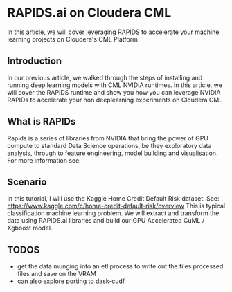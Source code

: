 # RAPIDS.ai on Cloudera CML

In this article, we will cover leveraging RAPIDS to accelerate your machine learning projects on Cloudera's CML Platform

## Introduction

In our previous article, we walked through the steps of installing and running deep learning models with CML NVIDIA runtimes.
In this article, we will cover the RAPIDS runtime and show you how you can leverage NVIDIA RAPIDs to accelerate your non deeplearning experiments on Cloudera CML

## What is RAPIDs

Rapids is a series of libraries from NVIDIA that bring the power of GPU compute to standard Data Science operations, be they exploratory data analysis, through to feature engineering, model building and visualisation. For more information see: <RAPIDs link>

## Scenario

In this tutorial, I will use the Kaggle Home Credit Default Risk dataset. See: https://www.kaggle.com/c/home-credit-default-risk/overview 
This is typical classification machine learning problem. We will extract and transform the data using RAPIDS.ai libraries and build our GPU Accelerated CuML / Xgboost model.

## TODOS

- get the data munging into an etl process to write out the files processed files and save on the VRAM
- can also explore porting to dask-cudf
